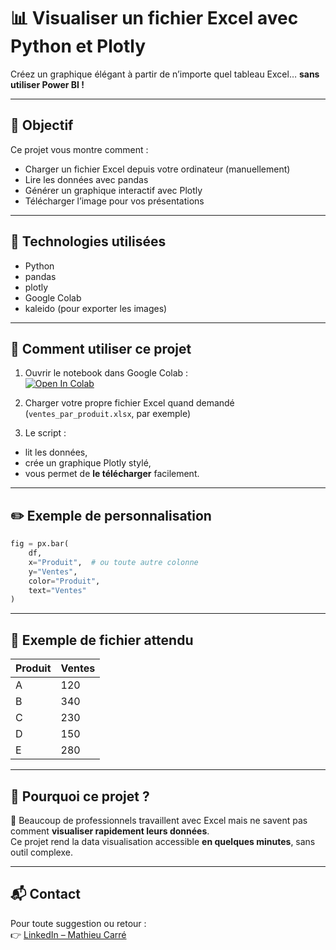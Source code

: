 # 📊 Visualiser un fichier Excel avec Python et Plotly

Créez un graphique élégant à partir de n’importe quel tableau Excel… **sans utiliser Power BI !**

---

## 📌 Objectif

Ce projet vous montre comment :
- Charger un fichier Excel depuis votre ordinateur (manuellement)
- Lire les données avec pandas
- Générer un graphique interactif avec Plotly
- Télécharger l’image pour vos présentations

---

## 🧰 Technologies utilisées

- Python
- pandas
- plotly
- Google Colab
- kaleido (pour exporter les images)

---

## 🚀 Comment utiliser ce projet

1. Ouvrir le notebook dans Google Colab :  
[![Open In Colab](https://colab.research.google.com/assets/colab-badge.svg)](https://colab.research.google.com/drive/1n016iUD_NzPj4m1ubHRzGez9tpwrlT-g)


2. Charger votre propre fichier Excel quand demandé (`ventes_par_produit.xlsx`, par exemple)

3. Le script :
- lit les données,
- crée un graphique Plotly stylé,
- vous permet de **le télécharger** facilement.

---

## ✏️ Exemple de personnalisation

```python
fig = px.bar(
    df,
    x="Produit",  # ou toute autre colonne
    y="Ventes",
    color="Produit",
    text="Ventes"
)
```

---

## 📂 Exemple de fichier attendu

| Produit | Ventes |
|---------|--------|
| A       | 120    |
| B       | 340    |
| C       | 230    |
| D       | 150    |
| E       | 280    |

---

## 🧠 Pourquoi ce projet ?

🎯 Beaucoup de professionnels travaillent avec Excel mais ne savent pas comment **visualiser rapidement leurs données**.  
Ce projet rend la data visualisation accessible **en quelques minutes**, sans outil complexe.

---

## 📬 Contact

Pour toute suggestion ou retour :  
👉 [LinkedIn – Mathieu Carré](https://www.linkedin.com/in/matthieu-carre-data/)
